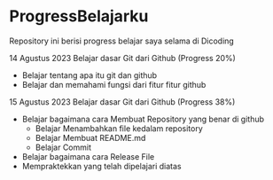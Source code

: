 # ProgressBelajarku
Repository ini berisi progress belajar saya selama di Dicoding

14 Agustus 2023
Belajar dasar Git dari Github (Progress 20%)
* Belajar tentang apa itu git dan github
* Belajar dan memahami fungsi dari fitur fitur github

15 Agustus 2023
Belajar dasar Git dari Github (Progress 38%)
* Belajar bagaimana cara Membuat Repository yang benar di github
  - Belajar Menambahkan file kedalam repository
  - Belajar Membuat README.md
  - Belajar Commit
* Belajar bagaimana cara Release File
* Mempraktekkan yang telah dipelajari diatas
